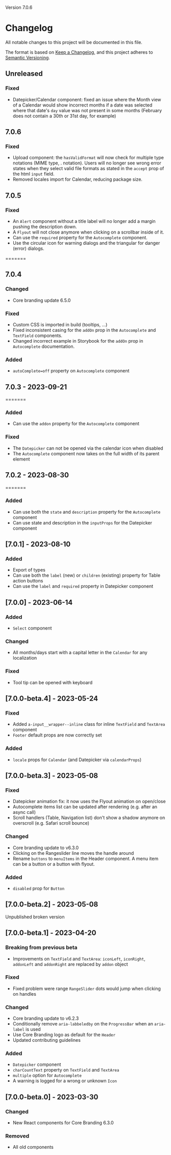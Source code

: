 Version 7.0.6

# Changelog

All notable changes to this project will be documented in this file.

The format is based on [Keep a Changelog](https://keepachangelog.com/en/1.0.0/),
and this project adheres to [Semantic Versioning](https://semver.org/spec/v2.0.0.html).

## Unreleased

### Fixed

- Datepicker/Calendar component: fixed an issue where the Month view of a Calendar would show incorrect months if a date was selected where that date's `day` value was not present in some months (February does not contain a 30th or 31st day, for example)

## 7.0.6

### Fixed

- Upload component: the `hasValidFormat` will now check for multiple type notations (MIME type, . notation). Users will no longer see wrong error states when they select valid file formats as stated in the `accept` prop of the html `input` field.
- Removed locales import for Calendar, reducing package size.

## 7.0.5

### Fixed

- An `Alert` component without a title label will no longer add a margin pushing the description down.
- A `Flyout` will not close anymore when clicking on a scrollbar inside of it.
- Can use the `required` property for the `Autocomplete` component.
- Use the circular icon for warning dialogs and the triangular for danger (error) dialogs.

=======

## 7.0.4

### Changed

- Core branding update 6.5.0

### Fixed

- Custom CSS is imported in build (tooltips, ...)
- Fixed inconsistent casing for the `addOn` prop in the `Autocomplete` and `TextField` components.
- Changed incorrect example in Storybook for the `addOn` prop in `Autocomplete` documentation.

### Added

- `autoComplete=off` property on `Autocomplete` component

## 7.0.3 - 2023-09-21

=======

### Added

- Can use the `addon` property for the `Autocomplete` component

### Fixed

- The `Datepicker` can not be opened via the calendar icon when disabled
- The `Autocomplete` component now takes on the full width of its parent element

## 7.0.2 - 2023-08-30

=======

### Added

- Can use both the `state` and `description` property for the `Autocomplete` component
- Can use state and description in the `inputProps` for the Datepicker component

## [7.0.1] - 2023-08-10

### Added

- Export of types
- Can use both the `label` (new) or `children` (existing) property for Table action buttons
- Can use the `label` and `required` property in Datepicker component

## [7.0.0] - 2023-06-14

### Added

- `Select` component

### Changed

- All months/days start with a capital letter in the `Calendar` for any localization

### Fixed

- Tool tip can be opened with keyboard

## [7.0.0-beta.4] - 2023-05-24

### Fixed

- Added `a-input__wrapper--inline` class for inline `TextField` and `TextArea` component
- `Footer` default props are now correctly set

### Added

- `locale` props for `Calendar` (and Datepicker via `calendarProps`)

## [7.0.0-beta.3] - 2023-05-08

### Fixed

- Datepicker animation fix: it now uses the Flyout animation on open/close
- Autocomplete items list can be updated after rendering (e.g. after an async call)
- Scroll handlers (Table, Navigation list) don't show a shadow anymore on overscroll (e.g. Safari scroll bounce)

### Changed

- Core branding update to v6.3.0
- Clicking on the Rangeslider line moves the handle around
- Rename `buttons` to `menuItems` in the Header component. A menu item can be a button or a button with flyout.

### Added

- `disabled` prop for `Button`

## [7.0.0-beta.2] - 2023-05-08

Unpublished broken version

## [7.0.0-beta.1] - 2023-04-20

### Breaking from previous beta

- Improvements on `TextField` and `TextArea`: `iconLeft`, `iconRight`, `addonLeft` and `addonRight` are replaced by `addon` object

### Fixed

- Fixed problem were range `RangeSlider` dots would jump when clicking on handles

### Changed

- Core branding update to v6.2.3
- Conditionally remove `aria-labbeledby` on the `ProgressBar` when an `aria-label` is used
- Use Core Branding logo as default for the `Header`
- Updated contributing guidelines

### Added

- `Datepicker` component
- `charCountText` property on `TextField` and `TextArea`
- `multiple` option for `Autocomplete`
- A warning is logged for a wrong or unknown `Icon`

## [7.0.0-beta.0] - 2023-03-30

### Changed

- New React components for Core Branding 6.3.0

### Removed

- All old components

